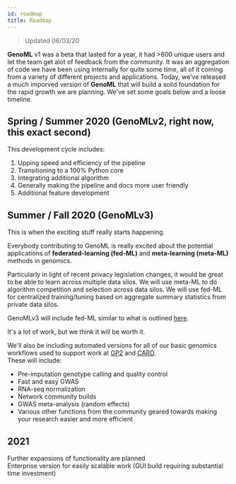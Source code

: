 ```yaml
---
id: roadmap
title: Roadmap  
---
```


> Updated 06/03/20

**GenoML** v1 was a beta that lasted for a year, it had >600 unique users and let the team get alot of feedback from the community. It was an aggregation of code we have been using internally for quite some time, all of it coming from a variety of different projects and applications. Today, we've released a much imporved version of **GenoML** that will build a solid foundation for the rapid growth we are planning. We've set some goals below and a loose timeline. 

## Spring / Summer 2020 (GenoMLv2, right now, this exact second)
This development cycle includes:
1. Upping speed and efficiency of the pipeline
2. Transitioning to a 100% Python core
3. Integrating additional algorithm
4. Generally making the pipeline and docs more user friendly
5. Additional feature development 

## Summer / Fall 2020 (GenoMLv3)
This is when the exciting stuff really starts happening.

Everybody contributing to GenoML is really excited about the potential applications of **federated-learning (fed-ML)** and **meta-learning (meta-ML)** methods in genomics.

Particularly in light of recent privacy legislation changes, it would be great to be able to learn across multiple data silos.
We will use meta-ML to do algorithm competition and selection across data silos.
We will use fed-ML for centralized training/tuning based on aggregate summary statistics from private data silos.

GenoMLv3 will include fed-ML similar to what is outlined [here](https://arxiv.org/pdf/1902.01046.pdf). 

It's a lot of work, but we think it will be worth it.

We'll also be including automated versions for all of our basic genomics workflows used to support work at [GP2]() and [CARD]().  
These will include:
* Pre-imputation genotype calling and quality control
* Fast and easy GWAS
* RNA-seq normalization
* Network community builds
* GWAS meta-analysis (random effects)
* Various other functions from the community geared towards making your research easier and more efficient

## 2021
Further expansions of functionality are planned  
Enterprise version for easily scalable work (GUI build requiring substantial time investment)
